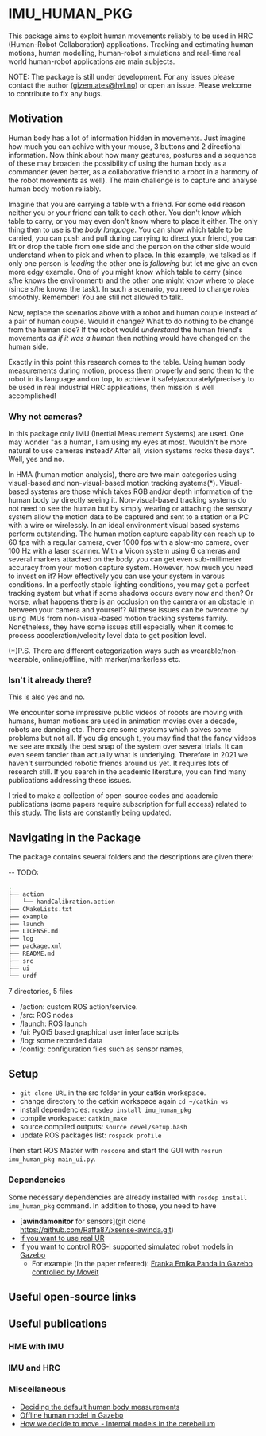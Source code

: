 # IMU_HUMAN_PKG

This package aims to exploit human movements reliably to be used in HRC (Human-Robot Collaboration) applications. Tracking and estimating human motions, human modelling, human-robot simulations and real-time real world human-robot applications are main subjects.

NOTE: The package is still under development. For any issues please contact the author (gizem.ates@hvl.no) or open an issue. Please welcome to contribute to fix any bugs.


## Motivation

Human body has a lot of information hidden in movements. Just imagine how much you can achive with your mouse, 3 buttons and 2 directional information. Now think about how many gestures, postures and a sequence of these may broaden the possibility of using the human body as a commander (even better, as a collaborative friend to a robot in a harmony of the robot movements as well). The main challenge is to capture and analyse human body motion reliably.

Imagine that you are carrying a table with a friend. For some odd reason neither you or your friend can talk to each other. You don't know which table to carry, or you may even don't know where to place it either. The only thing then to use is the *body language*. You can show which table to be carried, you can push and pull during carrying to direct your friend, you can lift or drop the table from one side and the person on the other side would understand when to pick and when to place.  In this example, we talked as if only one person is *leading* the other one is *following* but let me give an even more edgy example. One of you might know which table to carry (since s/he knows the environment) and the other one might know where to place (since s/he knows the task). In such a scenario, you need to change *role*s smoothly. Remember! You are still not allowed to talk.

Now, replace the scenarios above with a robot and human couple instead of a pair of human couple. Would it change? What to do nothing to be change from the human side? If the robot would *understand* the human friend's movements *as if it was a human* then nothing would have changed on the human side.

Exactly in this point this research comes to the table. Using human body measurements during motion, process them properly and send them to the robot in its language and on top, to achieve it safely/accurately/precisely to be used in real industrial HRC applications, then mission is well accomplished!


### Why not cameras?
In this package only IMU (Inertial Measurement Systems) are used. One may wonder "as a human, I am using my eyes at most. Wouldn't be more natural to use cameras instead? After all, vision systems rocks these days". Well, yes and no.

In HMA (human motion analysis), there are two main categories using visual-based and non-visual-based motion tracking systems(*). Visual-based systems are those which takes RGB and/or depth information of the human body by directly seeing it. Non-visual-based tracking systems do not need to see the human but by simply wearing or attaching the sensory system allow the motion data to be captured and sent to a station or a PC with a wire or wirelessly. In an ideal environment visual based systems perform outstanding. The human motion capture capability can reach up to 60 fps with a regular camera, over 1000 fps with a slow-mo camera, over 100 Hz with a laser scanner. With a Vicon system using 6 cameras and several markers attached on the body, you can get even sub-millimeter accuracy from your motion capture system. However, how much you need to invest on it? How effectively you can use your system in varous conditions. In a perfectly stable lighting conditions, you may get a perfect tracking system but what if some shadows occurs every now and then? Or worse, what happens there is an occlusion on the camera or an obstacle in between your camera and yourself? All these issues can be overcome by using IMUs from non-visual-based motion tracking systems family. Nonetheless, they have some issues still especially when it comes to process acceleration/velocity level data to get position level.



(*)P.S. There are different categorization ways such as wearable/non-wearable, online/offline, with marker/markerless etc.

### Isn't it already there?
This is also yes and no.

We encounter some impressive public videos of robots are moving with humans, human motions are used in animation movies over a decade, robots are dancing etc. There are some systems which solves some problems but not all. If you dig enough t, you may find that the fancy videos we see are mostly the best snap of the system over several trials. It can even seem fancier than actually what is underlying. Therefore in 2021 we haven't surrounded robotic friends around us yet. It requires lots of research still. If you search in the academic literature, you can find many publications addressing these issues.

I tried to make a collection of open-source codes and academic publications (some papers require subscription for full access) related to this study. The lists are constantly being updated.


## Navigating in the Package
The package contains several folders and the descriptions are given there:


-- TODO:

```bash
.
├── action
│   └── handCalibration.action
├── CMakeLists.txt
├── example
├── launch
├── LICENSE.md
├── log
├── package.xml
├── README.md
├── src
├── ui
└── urdf

```

7 directories, 5 files

- /action: custom ROS action/service.
- /src: ROS nodes
- /launch: ROS launch
- /ui: PyQt5 based graphical user interface scripts
- /log: some recorded data
- /config: configuration files such as sensor names, 


## Setup
- `git clone URL` in the src folder in your catkin workspace.
- change directory to the catkin workspace again `cd ~/catkin_ws`
- install dependencies: `rosdep install imu_human_pkg`
- compile workspace: `catkin_make`
- source compiled outputs: `source devel/setup.bash`
- update ROS packages list: `rospack profile`


Then start ROS Master with `roscore` and start the GUI with `rosrun imu_human_pkg main_ui.py`.

### Dependencies
Some necessary dependencies are already installed with `rosdep install imu_human_pkg` command. In addition to those, you need to have 
- [**awindamonitor** for sensors](git clone https://github.com/Raffa87/xsense-awinda.git)
- [If you want to use real UR](https://sdurobotics.gitlab.io/ur_rtde/index.html)
- [If you want to control ROS-i supported simulated robot models in Gazebo](https://moveit.ros.org/robots/)
  - For example (in the paper referred): [Franka Emika Panda in Gazebo controlled by Moveit](https://github.com/frankaemika/franka_ros)


## Useful open-source links

## Useful publications

### HME with IMU

### IMU and HRC

### Miscellaneous
- [Deciding the default human body measurements](http://www.oandplibrary.org/al/pdf/1964_01_044.pdf)
- [Offline human model in Gazebo](https://iopscience.iop.org/article/10.1088/1757-899X/825/1/012006/pdf)
- [How we decide to move - Internal models in the cerebellum](https://www.sciencedirect.com/science/article/pii/S1364661398012212)

